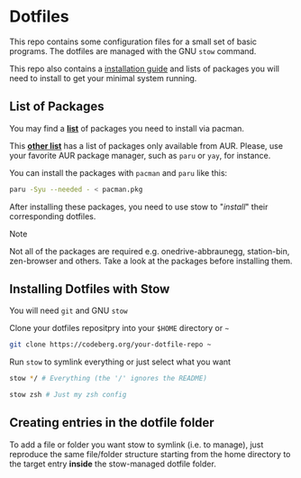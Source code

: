 # Dotfiles

This repo contains some configuration files for a small set of basic programs. The dotfiles are managed with the GNU `stow` command.

This repo also contains a [installation guide](/installation.md) and lists of packages you will need to install to get your minimal system running.

## List of Packages

You may find a [**list**](./pacman.pkg) of packages you need to install via pacman.

This [**other list**](./aur.pkg) has a list of packages only available from AUR. Please, use your favorite AUR package manager, such as `paru` or `yay`, for instance.

You can install the packages with `pacman` and `paru` like this:

```bash
paru -Syu --needed - < pacman.pkg
```

After installing these packages, you need to use stow to "_install_" their corresponding dotfiles.

> [!NOTE]
> Not all of the packages are required e.g. onedrive-abbraunegg, station-bin, zen-browser and others. Take a look at the packages before installing them.

## Installing Dotfiles with Stow

You will need `git` and GNU `stow`

Clone your dotfiles repositpry into your `$HOME` directory or `~`

```bash
git clone https://codeberg.org/your-dotfile-repo ~
```

Run `stow` to symlink everything or just select what you want

```bash
stow */ # Everything (the '/' ignores the README)
```

```bash
stow zsh # Just my zsh config
```

## Creating entries in the dotfile folder

To add a file or folder you want stow to symlink (i.e. to manage), just reproduce the same file/folder structure starting from the home directory to the target entry **inside** the stow-managed dotfile folder.
